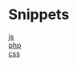 # Snippets

[js](javascript/README.md)  
[php](javascript/README.md)  
[css](javascript/README.md)  